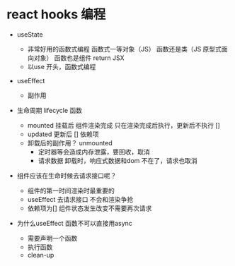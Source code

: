 # react hooks 编程
- useState 
    - 非常好用的函数式编程
        函数式一等对象（JS）
        函数还是类（JS 原型式面向对象）
        函数也是组件 return JSX
    - 以use 开头，函数式编程
- useEffect 
    - 副作用

- 生命周期 lifecycle 函数
    - mounted 挂载后 组件渲染完成
        只在渲染完成后执行，更新后不执行  []
    - updated 更新后  [] 依赖项
    - 卸载后的副作用？ unmounted
        - 定时器等会造成内存泄露，要回收，取消
        - 请求数据 卸载时，响应式数据和dom 不在了，请求也取消

- 组件应该在生命时候去请求接口呢？
    - 组件的第一时间渲染时最重要的
    - useEffect 去请求接口
        不会和渲染争抢 
    - 依赖项为[]
        组件状态发生改变不需要再次请求
- 为什么useEffect 函数不可以直接用async
    - 需要声明一个函数
    - 执行函数
    - clean-up

